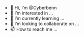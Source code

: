 - 👋 Hi, I’m @Cyberbenn
- 👀 I’m interested in ...
- 🌱 I’m currently learning ...
- 💞️ I’m looking to collaborate on ...
- 📫 How to reach me ...

<!---
Cyberbenn/Cyberbenn is a ✨ special ✨ repository because its `README.md` (this file) appears on your GitHub profile.
You can click the Preview link to take a look at your changes.
--->
